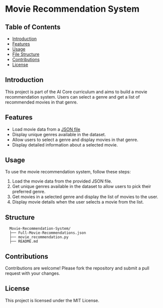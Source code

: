 # Movie Recommendation System

## Table of Contents
- [Introduction](#introduction)
- [Features](#features)
- [Usage](#usage)
- [File Structure](#filestructure)
- [Contributions](#contributions)
- [License](#license)
   
## Introduction

This project is part of the AI Core curriculum and aims to build a movie recommendation system. Users can select a genre and get a list of recommended movies in that genre. 

## Features
- Load movie data from a [JSON file](Movie-Recommendation.json)
- Display unique genres available in the dataset.
- Allow users to select a genre and display movies in that genre.
- Display detailed information about a selected movie.
  
## Usage

To use the movie recommendation system, follow these steps:

1. Load the movie data from the provided JSON file.
2. Get unique genres available in the dataset to allow users to pick their preferred genre.
3. Get movies in a selected genre and display the list of movies to the user.
4. Display movie details when the user selects a movie from the list.


## Structure
      Movie-Recommendation-System/
      ├── Full-Movie-Recommendations.json
      ├── movie_recommendation.py
      ├── README.md

## Contributions
Contributions are welcome! Please fork the repository and submit a pull request with your changes.

## License
This project is licensed under the MIT License.
